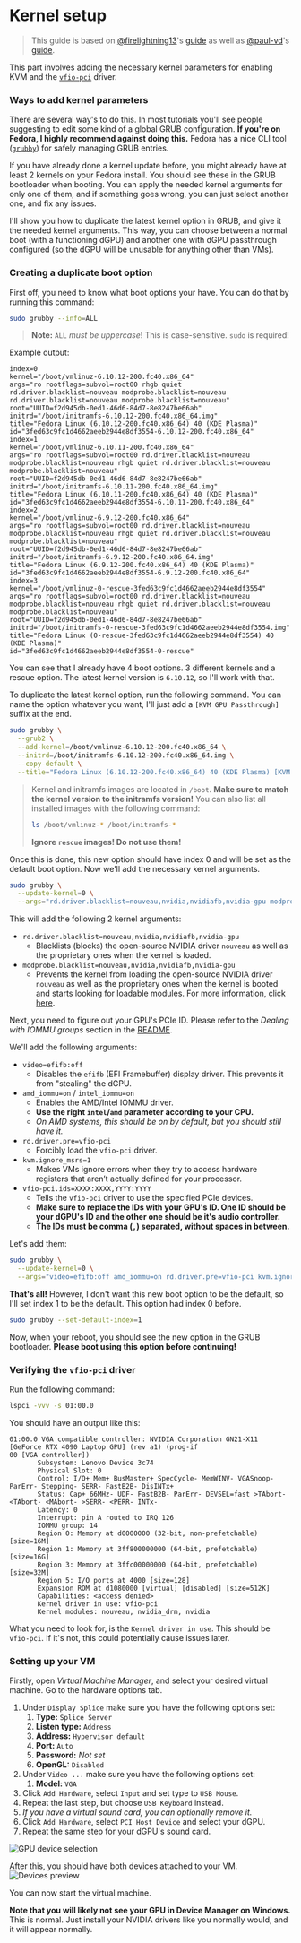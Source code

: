 # Kernel setup
> This guide is based on [@firelightning13](https://gist.github.com/firelightning13)'s [guide](https://gist.github.com/firelightning13/e530aec3e3a4e15885a10f6c4b7ae021) as well as [@paul-vd](https://gist.github.com/paul-vd)'s [guide](https://gist.github.com/paul-vd/5328d8eb2c626dff36ee143da2e85179).

This part involves adding the necessary kernel parameters for enabling KVM and the [`vfio-pci`](https://www.kernel.org/doc/html/v5.6/driver-api/vfio.html) driver.

### Ways to add kernel parameters
There are several way's to do this. In most tutorials you'll see people suggesting to edit some kind of a global GRUB configuration. **If you're on Fedora, I highly recommend against doing this.** Fedora has a nice CLI tool ([`grubby`](https://docs.redhat.com/en/documentation/red_hat_enterprise_linux/8/html/managing_monitoring_and_updating_the_kernel/assembly_making-persistent-changes-to-the-grub-boot-loader_managing-monitoring-and-updating-the-kernel)) for safely managing GRUB entries.

If you have already done a kernel update before, you might already have at least 2 kernels on your Fedora install. You should see these in the GRUB bootloader when booting. You can apply the needed kernel arguments for only one of them, and if something goes wrong, you can just select another one, and fix any issues.

I'll show you how to duplicate the latest kernel option in GRUB, and give it the needed kernel arguments. This way, you can choose between a normal boot (with a functioning dGPU) and another one with dGPU passthrough configured (so the dGPU will be unusable for anything other than VMs).

### Creating a duplicate boot option
First off, you need to know what boot options your have. You can do that by running this command:
```sh
sudo grubby --info=ALL
```
> **Note:** `ALL` *must be uppercase*! This is case-sensitive. `sudo` is required!

Example output:
```
index=0
kernel="/boot/vmlinuz-6.10.12-200.fc40.x86_64"
args="ro rootflags=subvol=root00 rhgb quiet rd.driver.blacklist=nouveau modprobe.blacklist=nouveau rd.driver.blacklist=nouveau modprobe.blacklist=nouveau"
root="UUID=f2d945db-0ed1-46d6-84d7-8e8247be66ab"
initrd="/boot/initramfs-6.10.12-200.fc40.x86_64.img"
title="Fedora Linux (6.10.12-200.fc40.x86_64) 40 (KDE Plasma)"
id="3fed63c9fc1d4662aeeb2944e8df3554-6.10.12-200.fc40.x86_64"
index=1
kernel="/boot/vmlinuz-6.10.11-200.fc40.x86_64"
args="ro rootflags=subvol=root00 rd.driver.blacklist=nouveau modprobe.blacklist=nouveau rhgb quiet rd.driver.blacklist=nouveau modprobe.blacklist=nouveau"
root="UUID=f2d945db-0ed1-46d6-84d7-8e8247be66ab"
initrd="/boot/initramfs-6.10.11-200.fc40.x86_64.img"
title="Fedora Linux (6.10.11-200.fc40.x86_64) 40 (KDE Plasma)"
id="3fed63c9fc1d4662aeeb2944e8df3554-6.10.11-200.fc40.x86_64"
index=2
kernel="/boot/vmlinuz-6.9.12-200.fc40.x86_64"
args="ro rootflags=subvol=root00 rd.driver.blacklist=nouveau modprobe.blacklist=nouveau rhgb quiet rd.driver.blacklist=nouveau modprobe.blacklist=nouveau"
root="UUID=f2d945db-0ed1-46d6-84d7-8e8247be66ab"
initrd="/boot/initramfs-6.9.12-200.fc40.x86_64.img"
title="Fedora Linux (6.9.12-200.fc40.x86_64) 40 (KDE Plasma)"
id="3fed63c9fc1d4662aeeb2944e8df3554-6.9.12-200.fc40.x86_64"
index=3
kernel="/boot/vmlinuz-0-rescue-3fed63c9fc1d4662aeeb2944e8df3554"
args="ro rootflags=subvol=root00 rd.driver.blacklist=nouveau modprobe.blacklist=nouveau rhgb quiet rd.driver.blacklist=nouveau modprobe.blacklist=nouveau"
root="UUID=f2d945db-0ed1-46d6-84d7-8e8247be66ab"
initrd="/boot/initramfs-0-rescue-3fed63c9fc1d4662aeeb2944e8df3554.img"
title="Fedora Linux (0-rescue-3fed63c9fc1d4662aeeb2944e8df3554) 40 (KDE Plasma)"
id="3fed63c9fc1d4662aeeb2944e8df3554-0-rescue"
```

You can see that I already have 4 boot options. 3 different kernels and a rescue option. The latest kernel version is `6.10.12`, so I'll work with that.

To duplicate the latest kernel option, run the following command. You can name the option whatever you want, I'll just add a `[KVM GPU Passthrough]` suffix at the end.
```sh
sudo grubby \
  --grub2 \
  --add-kernel=/boot/vmlinuz-6.10.12-200.fc40.x86_64 \
  --initrd=/boot/initramfs-6.10.12-200.fc40.x86_64.img \
  --copy-default \
  --title="Fedora Linux (6.10.12-200.fc40.x86_64) 40 (KDE Plasma) [KVM GPU Passthrough]"
```
> Kernel and initramfs images are located in `/boot`. **Make sure to match the kernel version to the initramfs version!**
> You can also list all installed images with the following command:
> ```sh
> ls /boot/vmlinuz-* /boot/initramfs-*
> ```
> **Ignore `rescue` images! Do not use them!**

Once this is done, this new option should have index 0 and will be set as the default boot option. Now we'll add the necessary kernel arguments.

```sh
sudo grubby \
  --update-kernel=0 \
  --args="rd.driver.blacklist=nouveau,nvidia,nvidiafb,nvidia-gpu modprobe.blacklist=nouveau,nvidia,nvidiafb,nvidia-gpu"
```

This will add the following 2 kernel arguments:
- `rd.driver.blacklist=nouveau,nvidia,nvidiafb,nvidia-gpu`
	- Blacklists (blocks) the open-source NVIDIA driver `nouveau` as well as the proprietary ones when the kernel is loaded.
- `modprobe.blacklist=nouveau,nvidia,nvidiafb,nvidia-gpu`
	- Prevents the kernel from loading the open-source NVIDIA driver `nouveau` as well as the proprietary ones when the kernel is booted and starts looking for loadable modules.
For more information, click [here](https://stackoverflow.com/a/66111941).

Next, you need to figure out your GPU's PCIe ID. Please refer to the *Dealing with IOMMU groups* section in the [README](README.md).

We'll add the following arguments:
- `video=efifb:off`
	- Disables the `efifb` (EFI Framebuffer) display driver. This prevents it from "stealing" the dGPU.
- `amd_iommu=on` / `intel_iommu=on`
	- Enables the AMD/Intel IOMMU driver.
	- **Use the right `intel`/`amd` parameter according to your CPU.**
	- *On AMD systems, this should be on by default, but you should still have it.*
- `rd.driver.pre=vfio-pci`
	- Forcibly load the `vfio-pci` driver.
- `kvm.ignore_msrs=1`
	- Makes VMs ignore errors when they try to access hardware registers that aren’t actually defined for your processor.
- `vfio-pci.ids=XXXX:XXXX,YYYY:YYYY`
	- Tells the `vfio-pci` driver to use the specified PCIe devices.
	- **Make sure to replace the IDs with your GPU's ID. One ID should be your dGPU's ID and the other one should be it's audio controller.**
	- **The IDs must be comma (`,`) separated, without spaces in between.**

Let's add them:
```sh
sudo grubby \
  --update-kernel=0 \
  --args="video=efifb:off amd_iommu=on rd.driver.pre=vfio-pci kvm.ignore_msrs=1 vfio-pci.ids=10de:2757,10de:22bb"
```

**That's all!** However, I don't want this new boot option to be the default, so I'll set index 1 to be the default. This option had index 0 before.

```sh
sudo grubby --set-default-index=1
```

Now, when your reboot, you should see the new option in the GRUB bootloader. **Please boot using this option before continuing!**

### Verifying the `vfio-pci` driver
Run the following command:
```sh
lspci -vvv -s 01:00.0
```

You should have an output like this:
```
01:00.0 VGA compatible controller: NVIDIA Corporation GN21-X11 [GeForce RTX 4090 Laptop GPU] (rev a1) (prog-if  
00 [VGA controller])  
       Subsystem: Lenovo Device 3c74  
       Physical Slot: 0  
       Control: I/O+ Mem+ BusMaster+ SpecCycle- MemWINV- VGASnoop- ParErr- Stepping- SERR- FastB2B- DisINTx+  
       Status: Cap+ 66MHz- UDF- FastB2B- ParErr- DEVSEL=fast >TAbort- <TAbort- <MAbort- >SERR- <PERR- INTx-  
       Latency: 0  
       Interrupt: pin A routed to IRQ 126  
       IOMMU group: 14  
       Region 0: Memory at d0000000 (32-bit, non-prefetchable) [size=16M]  
       Region 1: Memory at 3ff800000000 (64-bit, prefetchable) [size=16G]  
       Region 3: Memory at 3ffc00000000 (64-bit, prefetchable) [size=32M]  
       Region 5: I/O ports at 4000 [size=128]  
       Expansion ROM at d1080000 [virtual] [disabled] [size=512K]  
       Capabilities: <access denied>  
       Kernel driver in use: vfio-pci  
       Kernel modules: nouveau, nvidia_drm, nvidia
```

What you need to look for, is the `Kernel driver in use`. This should be `vfio-pci`. If it's not, this could potentially cause issues later.

### Setting up your VM
Firstly, open *Virtual Machine Manager*, and select your desired virtual machine. Go to the hardware options tab.

1. Under `Display Splice` make sure you have the following options set:
	1. **Type:** `Splice Server`
	2. **Listen type:** `Address`
	3. **Address:** `Hypervisor default`
	4. **Port:** `Auto`
	5. **Password:** *Not set*
	6. **OpenGL:** `Disabled`
2. Under `Video ...` make sure you have the following options set:
	1. **Model:** `VGA`
3. Click `Add Hardware`, select `Input` and set type to `USB Mouse`.
4. Repeat the last step, but choose `USB Keyboard` instead.
5. *If you have a virtual sound card, you can optionally remove it.*
6. Click `Add Hardware`, select `PCI Host Device` and select your dGPU.
7. Repeat the same step for your dGPU's sound card.

![GPU device selection](Images/selecting_dgpu.png)

After this, you should have both devices attached to your VM.
![Devices preview](Images/devices_preview.png)

You can now start the virtual machine.

**Note that you will likely not see your GPU in Device Manager on Windows.** This is normal. Just install your NVIDIA drivers like you normally would, and it will appear normally.